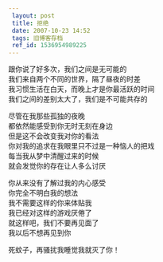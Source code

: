 ```yaml
---
 layout: post
 title: 拒绝
 date: 2007-10-23 14:52
 tags: 旧博客存档
 ref_id: 1536954989225
---
```

跟你说了好多次，我们之间是无可能的  
我们来自两个不同的世界，隔了昼夜的时差  
我习惯生活在白天，而晚上才是你最活跃的时间  
我们之间的差别太大了，我们是不可能共存的  
  
尽管在我那些孤独的夜晚  
都依然能感受到你无时无刻在身边  
但是这不会改变我对你的看法  
你对我的追求在我眼里只不过是一种恼人的把戏  
每当我从梦中清醒过来的时候  
就会发觉你的存在让人多么讨厌  
  
你从来没有了解过我的内心感受  
你完全不明白我的想法  
我不需要这样的你来体贴我  
我已经对这样的游戏厌倦了  
就这样吧，我们不要再见面了  
我以后不想再见到你  
  
死蚊子，再骚扰我睡觉我就灭了你！

